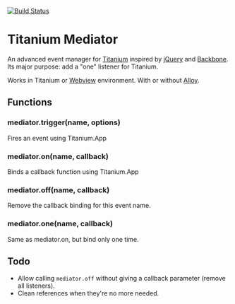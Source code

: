 [![Build Status](https://travis-ci.org/dawicorti/titanium-mediator.png?branch=master)](https://travis-ci.org/dawicorti/titanium-mediator)

# Titanium Mediator

  An advanced event manager for [Titanium](http://www.appcelerator.com/titanium/) inspired by [jQuery](http://api.jquery.com/one/) and [Backbone](http://backbonejs.org/#Events).
  Its major purpose: add a "one" listener for Titanium.

  Works in Titanium or [Webview](http://docs.appcelerator.com/titanium/3.0/#!/api/Titanium.UI.WebView) environment. With or without [Alloy](http://docs.appcelerator.com/titanium/3.0/#!/guide/Alloy_Framework).
  
## Functions

### mediator.trigger(name, options)

  Fires an event using Titanium.App

### mediator.on(name, callback)

  Binds a callback function using Titanium.App

### mediator.off(name, callback)

  Remove the callback binding for this event name.

### mediator.one(name, callback)

  Same as mediator.on, but bind only one time.

## Todo

* Allow calling `mediator.off` without giving a callback parameter (remove all listeners).
* Clean references when they're no more needed.
